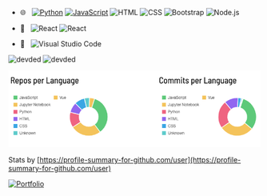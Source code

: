 

- 🌐 &nbsp;
[![Python](https://img.shields.io/badge/-Python-000?&logo=python)](https://github.com/adamalston?tab=repositories&q=&type=&language=python)
[![JavaScript](https://img.shields.io/badge/-JavaScript-000?&logo=JavaScript&logoColor=ddc508)](https://github.com/adamalston?tab=repositories&q=&type=&language=javascript)
![HTML](https://img.shields.io/badge/-HTML-333333?style=flat&logo=HTML5)
![CSS](https://img.shields.io/badge/-CSS-333333?style=flat&logo=CSS3&logoColor=1572B6)
![Bootstrap](https://img.shields.io/badge/-Bootstrap-333333?style=flat&logo=bootstrap&logoColor=563D7C)
![Node.js](https://img.shields.io/badge/-Node.js-333333?style=flat&logo=node.js)

- :bookmark_tabs: &nbsp;
![React](https://img.shields.io/badge/-React-333333?style=flat&logo=react)
![React](https://img.shields.io/badge/-Vue.js-333333?style=flat&logo=vue.js)


- 🔧 &nbsp;
  ![Visual Studio Code](https://img.shields.io/badge/-Visual%20Studio%20Code-333333?style=flat&logo=visual-studio-code&logoColor=007ACC)

 <p align="left"> 
    <img src="https://github-readme-stats.vercel.app/api?username=rebeccadavidsson&count_private=true&show_icons=true&theme=buefy" alt="devded" width="420"/> 
    <img src="https://github-readme-stats.vercel.app/api/top-langs/?username=rebeccadavidsson&hide=jupyter%20notebook,html,css&langs_count=8&layout=compact&theme=buefy" alt="devded" height="165" />
 </p>

![Visual Studio Code](newstats.png)

Stats by [https://profile-summary-for-github.com/user](https://profile-summary-for-github.com/user)

<a href="https://rebeccadavidsson.github.io/cv/"><img alt="Portfolio" title="Portfolio" src="https://img.shields.io/badge/-Portfolio-000000?style=for-the-badge&logo=koding&logoColor=white"/></a>

